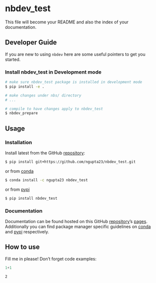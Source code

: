 # nbdev_test


<!-- WARNING: THIS FILE WAS AUTOGENERATED! DO NOT EDIT! -->

This file will become your README and also the index of your
documentation.

## Developer Guide

If you are new to using `nbdev` here are some useful pointers to get you
started.

### Install nbdev_test in Development mode

``` sh
# make sure nbdev_test package is installed in development mode
$ pip install -e .

# make changes under nbs/ directory
# ...

# compile to have changes apply to nbdev_test
$ nbdev_prepare
```

## Usage

### Installation

Install latest from the GitHub
[repository](https://github.com/ngupta23/nbdev_test):

``` sh
$ pip install git+https://github.com/ngupta23/nbdev_test.git
```

or from [conda](https://anaconda.org/ngupta23/nbdev_test)

``` sh
$ conda install -c ngupta23 nbdev_test
```

or from [pypi](https://pypi.org/project/nbdev_test/)

``` sh
$ pip install nbdev_test
```

### Documentation

Documentation can be found hosted on this GitHub
[repository](https://github.com/ngupta23/nbdev_test)’s
[pages](https://ngupta23.github.io/nbdev_test/). Additionally you can
find package manager specific guidelines on
[conda](https://anaconda.org/ngupta23/nbdev_test) and
[pypi](https://pypi.org/project/nbdev_test/) respectively.

## How to use

Fill me in please! Don’t forget code examples:

``` python
1+1
```

    2
